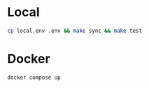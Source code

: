 # Local
```sh
cp local.env .env && make sync && make test
```

# Docker
```sh
docker compose up
```
